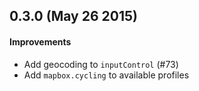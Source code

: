 ## 0.3.0 (May 26 2015)

#### Improvements

* Add geocoding to `inputControl` (#73)
* Add `mapbox.cycling` to available profiles
